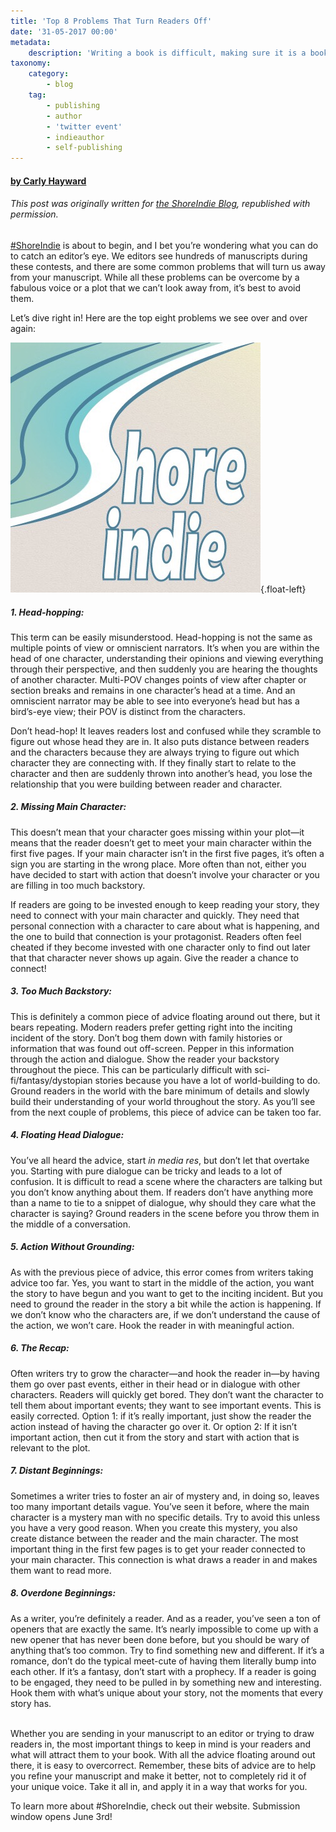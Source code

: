 ```yaml
---
title: 'Top 8 Problems That Turn Readers Off'
date: '31-05-2017 00:00'
metadata:
    description: 'Writing a book is difficult, making sure it is a book readers will want to pick up, is even harder. Check out this post to learn more about some common problems that make readers put down your book.'
taxonomy:
    category:
        - blog
    tag:
        - publishing
        - author
        - 'twitter event'
        - indieauthor
        - self-publishing
---
```


#### [by Carly Hayward](http://booklighteditorial.com/team#carly)

###### This post was originally written for [the ShoreIndie Blog](https://shoreindie.blogspot.com/2017/05/top-8-problems-that-turn-readers-off.html?target=_blank), republished with permission.

[#ShoreIndie](https://shoreindie.blogspot.com/p/about.html?target=_blank) is about to begin, and I bet you’re wondering what you can do to catch an editor’s eye. We editors see hundreds of manuscripts during these contests, and there are some common problems that will turn us away from your manuscript. While all these problems can be overcome by a fabulous voice or a plot that we can’t look away from, it’s best to avoid them.

Let’s dive right in! Here are the top eight problems we see over and over again:

![ShoreIndie](Image%20uploaded%20from%20iOS.jpg?cropResize=300,300){.float-left}

##### 1. Head-hopping: 
This term can be easily misunderstood. Head-hopping is not the same as multiple points of view or omniscient narrators. It’s when you are within the head of one character, understanding their opinions and viewing everything through their perspective, and then suddenly you are hearing the thoughts of another character. Multi-POV changes points of view after chapter or section breaks and remains in one character’s head at a time. And an omniscient narrator may be able to see into everyone’s head but has a bird’s-eye view; their POV is distinct from the characters. 

Don’t head-hop! It leaves readers lost and confused while they scramble to figure out whose head they are in. It also puts distance between readers and the characters because they are always trying to figure out which character they are connecting with. If they finally start to relate to the character and then are suddenly thrown into another’s head, you lose the relationship that you were building between reader and character.

##### 2. Missing Main Character: 
This doesn’t mean that your character goes missing within your plot—it means that the reader doesn’t get to meet your main character within the first five pages. If your main character isn’t in the first five pages, it’s often a sign you are starting in the wrong place. More often than not, either you have decided to start with action that doesn’t involve your character or you are filling in too much backstory.

If readers are going to be invested enough to keep reading your story, they need to connect with your main character and quickly. They need that personal connection with a character to care about what is happening, and the one to build that connection is your protagonist. Readers often feel cheated if they become invested with one character only to find out later that that character never shows up again. Give the reader a chance to connect!

##### 3. Too Much Backstory:
This is definitely a common piece of advice floating around out there, but it bears repeating. Modern readers prefer getting right into the inciting incident of the story. Don’t bog them down with family histories or information that was found out off-screen. Pepper in this information through the action and dialogue. Show the reader your backstory throughout the piece. This can be particularly difficult with sci-fi/fantasy/dystopian stories because you have a lot of world-building to do. Ground readers in the world with the bare minimum of details and slowly build their understanding of your world throughout the story. As you’ll see from the next couple of problems, this piece of advice can be taken too far.

##### 4. Floating Head Dialogue:
You’ve all heard the advice, start _in media res_, but don’t let that overtake you. Starting with pure dialogue can be tricky and leads to a lot of confusion. It is difficult to read a scene where the characters are talking but you don’t know anything about them. If readers don’t have anything more than a name to tie to a snippet of dialogue, why should they care what the character is saying? Ground readers in the scene before you throw them in the middle of a conversation.

##### 5. Action Without Grounding:
As with the previous piece of advice, this error comes from writers taking advice too far. Yes, you want to start in the middle of the action, you want the story to have begun and you want to get to the inciting incident. But you need to ground the reader in the story a bit while the action is happening. If we don’t know who the characters are, if we don’t understand the cause of the action, we won’t care. Hook the reader in with meaningful action.

##### 6. The Recap:
Often writers try to grow the character—and hook the reader in—by having them go over past events, either in their head or in dialogue with other characters. Readers will quickly get bored. They don’t want the character to tell them about important events; they want to see important events. This is easily corrected. Option 1: if it’s really important, just show the reader the action instead of having the character go over it. Or option 2: If it isn’t important action, then cut it from the story and start with action that is relevant to the plot.

##### 7. Distant Beginnings:
Sometimes a writer tries to foster an air of mystery and, in doing so, leaves too many important details vague. You’ve seen it before, where the main character is a mystery man with no specific details. Try to avoid this unless you have a very good reason. When you create this mystery, you also create distance between the reader and the main character. The most important thing in the first few pages is to get your reader connected to your main character. This connection is what draws a reader in and makes them want to read more.

##### 8. Overdone Beginnings:
As a writer, you’re definitely a reader. And as a reader, you’ve seen a ton of openers that are exactly the same. It’s nearly impossible to come up with a new opener that has never been done before, but you should be wary of anything that’s too common. Try to find something new and different. If it’s a romance, don’t do the typical meet-cute of having them literally bump into each other. If it’s a fantasy, don’t start with a prophecy. If a reader is going to be engaged, they need to be pulled in by something new and interesting. Hook them with what’s unique about your story, not the moments that every story has.
<br>
<br>

Whether you are sending in your manuscript to an editor or trying to draw readers in, the most important things to keep in mind is your readers and what will attract them to your book. With all the advice floating around out there, it is easy to overcorrect. Remember, these bits of advice are to help you refine your manuscript and make it better, not to completely rid it of your unique voice. Take it all in, and apply it in a way that works for you.

To learn more about #ShoreIndie, check out their website. Submission window opens June 3rd!
